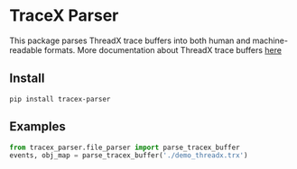 # TraceX Parser
This package parses ThreadX trace buffers into both human and machine-readable formats.
More documentation about ThreadX trace buffers [here](https://docs.microsoft.com/en-us/azure/rtos/tracex/chapter5)

## Install
`pip install tracex-parser`

## Examples
```python
from tracex_parser.file_parser import parse_tracex_buffer
events, obj_map = parse_tracex_buffer('./demo_threadx.trx')
```
